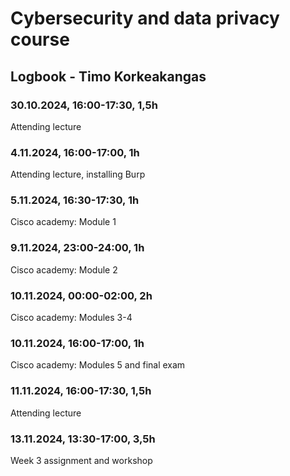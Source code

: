 # Cybersecurity and data privacy course
## Logbook - Timo Korkeakangas
### 30.10.2024, 16:00-17:30, 1,5h
Attending lecture
### 4.11.2024, 16:00-17:00, 1h
Attending lecture, installing Burp
### 5.11.2024, 16:30-17:30, 1h
Cisco academy: Module 1
### 9.11.2024, 23:00-24:00, 1h
Cisco academy: Module 2
### 10.11.2024, 00:00-02:00, 2h
Cisco academy: Modules 3-4
### 10.11.2024, 16:00-17:00, 1h
Cisco academy: Modules 5 and final exam
### 11.11.2024, 16:00-17:30, 1,5h
Attending lecture
### 13.11.2024, 13:30-17:00, 3,5h
Week 3 assignment and workshop
